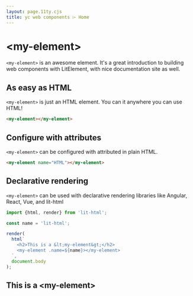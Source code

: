 ```yaml
---
layout: page.11ty.cjs
title: yc web components ⌲ Home
---
```


# &lt;my-element>

`<my-element>` is an awesome element. It's a great introduction to building web components with LitElement, with nice documentation site as well.

## As easy as HTML

<section class="columns">
  <div>

`<my-element>` is just an HTML element. You can it anywhere you can use HTML!

```html
<my-element></my-element>
```

  </div>
  <div>

<my-element></my-element>

  </div>
</section>

## Configure with attributes

<section class="columns">
  <div>

`<my-element>` can be configured with attributed in plain HTML.

```html
<my-element name="HTML"></my-element>
```

  </div>
  <div>

<my-element name="HTML"></my-element>

  </div>
</section>

## Declarative rendering

<section class="columns">
  <div>

`<my-element>` can be used with declarative rendering libraries like Angular, React, Vue, and lit-html

```js
import {html, render} from 'lit-html';

const name = 'lit-html';

render(
  html`
    <h2>This is a &lt;my-element&gt;</h2>
    <my-element .name=${name}></my-element>
  `,
  document.body
);
```

  </div>
  <div>

<h2>This is a &lt;my-element&gt;</h2>
<my-element name="lit-html"></my-element>

  </div>
</section>
